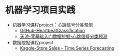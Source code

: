 # 机器学习项目实践
+ 机器学习课程project：心跳信号分类预测
  + [GitHub-HeartbeatClassification](https://github.com/Stu-Yang/Machine-Learning/tree/main/HeartbeatClassification)
  + [天池-零基础入门数据挖掘-心跳信号分类预测](https://tianchi.aliyun.com/competition/entrance/531883/introduction)
+ 数据挖掘课程project
  + [Kaggle-Store Sales - Time Series Forecasting](https://www.kaggle.com/c/store-sales-time-series-forecasting)

